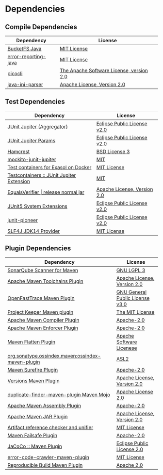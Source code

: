 <!-- @formatter:off -->
# Dependencies

## Compile Dependencies

| Dependency                | License                                       |
| ------------------------- | --------------------------------------------- |
| [BucketFS Java][0]        | [MIT License][1]                              |
| [error-reporting-java][2] | [MIT License][3]                              |
| [picocli][4]              | [The Apache Software License, version 2.0][5] |
| [java-ini-parser][6]      | [Apache License, Version 2.0][5]              |

## Test Dependencies

| Dependency                                      | License                           |
| ----------------------------------------------- | --------------------------------- |
| [JUnit Jupiter (Aggregator)][7]                 | [Eclipse Public License v2.0][8]  |
| [JUnit Jupiter Params][7]                       | [Eclipse Public License v2.0][8]  |
| [Hamcrest][9]                                   | [BSD License 3][10]               |
| [mockito-junit-jupiter][11]                     | [MIT][12]                         |
| [Test containers for Exasol on Docker][13]      | [MIT License][14]                 |
| [Testcontainers :: JUnit Jupiter Extension][15] | [MIT][16]                         |
| [EqualsVerifier \| release normal jar][17]      | [Apache License, Version 2.0][18] |
| [JUnit5 System Extensions][19]                  | [Eclipse Public License v2.0][20] |
| [junit-pioneer][21]                             | [Eclipse Public License v2.0][8]  |
| [SLF4J JDK14 Provider][22]                      | [MIT License][23]                 |

## Plugin Dependencies

| Dependency                                              | License                               |
| ------------------------------------------------------- | ------------------------------------- |
| [SonarQube Scanner for Maven][24]                       | [GNU LGPL 3][25]                      |
| [Apache Maven Toolchains Plugin][26]                    | [Apache License, Version 2.0][18]     |
| [OpenFastTrace Maven Plugin][27]                        | [GNU General Public License v3.0][28] |
| [Project Keeper Maven plugin][29]                       | [The MIT License][30]                 |
| [Apache Maven Compiler Plugin][31]                      | [Apache-2.0][18]                      |
| [Apache Maven Enforcer Plugin][32]                      | [Apache-2.0][18]                      |
| [Maven Flatten Plugin][33]                              | [Apache Software Licenese][18]        |
| [org.sonatype.ossindex.maven:ossindex-maven-plugin][34] | [ASL2][5]                             |
| [Maven Surefire Plugin][35]                             | [Apache-2.0][18]                      |
| [Versions Maven Plugin][36]                             | [Apache License, Version 2.0][18]     |
| [duplicate-finder-maven-plugin Maven Mojo][37]          | [Apache License 2.0][38]              |
| [Apache Maven Assembly Plugin][39]                      | [Apache-2.0][18]                      |
| [Apache Maven JAR Plugin][40]                           | [Apache License, Version 2.0][18]     |
| [Artifact reference checker and unifier][41]            | [MIT License][42]                     |
| [Maven Failsafe Plugin][43]                             | [Apache-2.0][18]                      |
| [JaCoCo :: Maven Plugin][44]                            | [Eclipse Public License 2.0][45]      |
| [error-code-crawler-maven-plugin][46]                   | [MIT License][47]                     |
| [Reproducible Build Maven Plugin][48]                   | [Apache 2.0][5]                       |

[0]: https://github.com/exasol/bucketfs-java/
[1]: https://github.com/exasol/bucketfs-java/blob/main/LICENSE
[2]: https://github.com/exasol/error-reporting-java/
[3]: https://github.com/exasol/error-reporting-java/blob/main/LICENSE
[4]: https://picocli.info
[5]: http://www.apache.org/licenses/LICENSE-2.0.txt
[6]: https://github.com/vincentrussell/java-ini-parser
[7]: https://junit.org/junit5/
[8]: https://www.eclipse.org/legal/epl-v20.html
[9]: http://hamcrest.org/JavaHamcrest/
[10]: http://opensource.org/licenses/BSD-3-Clause
[11]: https://github.com/mockito/mockito
[12]: https://opensource.org/licenses/MIT
[13]: https://github.com/exasol/exasol-testcontainers/
[14]: https://github.com/exasol/exasol-testcontainers/blob/main/LICENSE
[15]: https://java.testcontainers.org
[16]: http://opensource.org/licenses/MIT
[17]: https://www.jqno.nl/equalsverifier
[18]: https://www.apache.org/licenses/LICENSE-2.0.txt
[19]: https://github.com/itsallcode/junit5-system-extensions
[20]: http://www.eclipse.org/legal/epl-v20.html
[21]: https://junit-pioneer.org/
[22]: http://www.slf4j.org
[23]: http://www.opensource.org/licenses/mit-license.php
[24]: http://sonarsource.github.io/sonar-scanner-maven/
[25]: http://www.gnu.org/licenses/lgpl.txt
[26]: https://maven.apache.org/plugins/maven-toolchains-plugin/
[27]: https://github.com/itsallcode/openfasttrace-maven-plugin
[28]: https://www.gnu.org/licenses/gpl-3.0.html
[29]: https://github.com/exasol/project-keeper/
[30]: https://github.com/exasol/project-keeper/blob/main/LICENSE
[31]: https://maven.apache.org/plugins/maven-compiler-plugin/
[32]: https://maven.apache.org/enforcer/maven-enforcer-plugin/
[33]: https://www.mojohaus.org/flatten-maven-plugin/
[34]: https://sonatype.github.io/ossindex-maven/maven-plugin/
[35]: https://maven.apache.org/surefire/maven-surefire-plugin/
[36]: https://www.mojohaus.org/versions/versions-maven-plugin/
[37]: https://basepom.github.io/duplicate-finder-maven-plugin
[38]: http://www.apache.org/licenses/LICENSE-2.0.html
[39]: https://maven.apache.org/plugins/maven-assembly-plugin/
[40]: https://maven.apache.org/plugins/maven-jar-plugin/
[41]: https://github.com/exasol/artifact-reference-checker-maven-plugin/
[42]: https://github.com/exasol/artifact-reference-checker-maven-plugin/blob/main/LICENSE
[43]: https://maven.apache.org/surefire/maven-failsafe-plugin/
[44]: https://www.jacoco.org/jacoco/trunk/doc/maven.html
[45]: https://www.eclipse.org/legal/epl-2.0/
[46]: https://github.com/exasol/error-code-crawler-maven-plugin/
[47]: https://github.com/exasol/error-code-crawler-maven-plugin/blob/main/LICENSE
[48]: http://zlika.github.io/reproducible-build-maven-plugin
